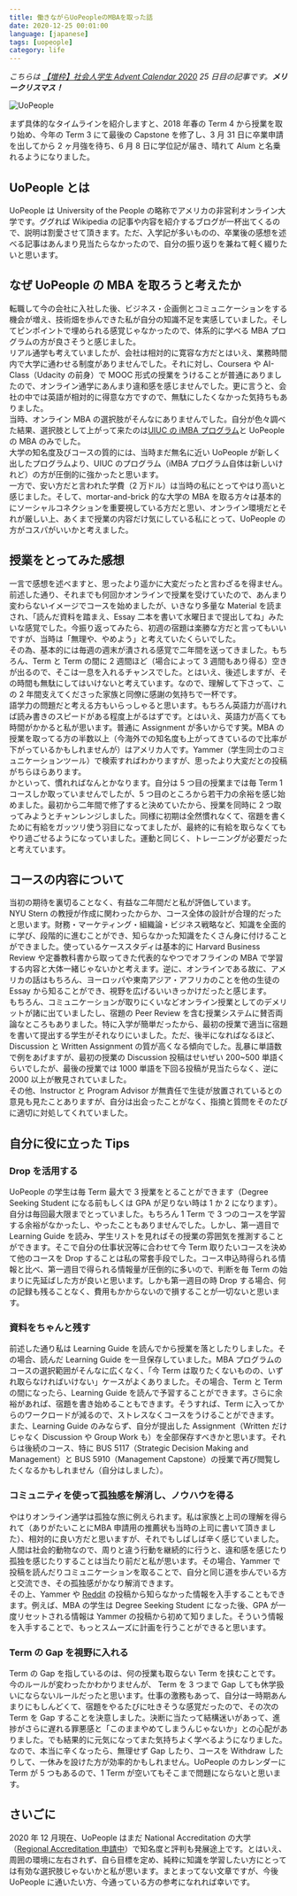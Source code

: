 ```yaml
---
title: 働きながらUoPeopleのMBAを取った話
date: 2020-12-25 00:01:00
language: [japanese]
tags: [uopeople]
category: life
---
```


_こちらは [【増枠】社会人学生 Advent Calendar 2020](https://adventar.org/calendars/5977) 25 日目の記事です。**メリークリスマス！**_

![UoPeople](https://www.uopeople.edu/wp-content/uploads/2018/01/logo_uopeople.png)

まず具体的なタイムラインを紹介しますと、2018 年春の Term 4 から授業を取り始め、今年の Term 3 にて最後の Capstone を修了し、3 月 31 日に卒業申請を出してから 2 ヶ月強を待ち、6 月 8 日に学位記が届き、晴れて Alum と名乗れるようになりました。

## UoPeople とは

UoPeople は University of the People の略称でアメリカの非営利オンライン大学です。ググれば Wikipedia の記事や内容を紹介するブログが一杯出てくるので、説明は割愛させて頂きます。ただ、入学記が多いものの、卒業後の感想を述べる記事はあんまり見当たらなかったので、自分の振り返りを兼ねて軽く綴りたいと思います。

## なぜ UoPeople の MBA を取ろうと考えたか

転職して今の会社に入社した後、ビジネス・企画側とコミュニケーションをする機会が増え、技術畑を歩んできた私が自分の知識不足を実感していました。そしてピンポイントで埋められる感覚じゃなかったので、体系的に学べる MBA プログラムの方が良さそうと感じました。  
リアル通学も考えていましたが、会社は相対的に寛容な方だとはいえ、業務時間内で大学に通わせる制度がありませんでした。それに対し、Coursera や AI-Class（Udacity の前身）で MOOC 形式の授業をうけることが普通にありましたので、オンライン通学にあんまり違和感を感じませんでした。更に言うと、会社の中では英語が相対的に得意な方ですので、無駄にしたくなかった気持ちもありました。  
当時、オンライン MBA の選択肢がそんなにありませんでした。自分が色々調べた結果、選択肢として上がって来たのは[UIUC の iMBA プログラム](https://onlinemba.illinois.edu/)と UoPeople の MBA のみでした。  
大学の知名度及びコースの質的には、当時まだ無名に近い UoPeople が新しく出したプログラムより、UIUC のプログラム（iMBA プログラム自体は新しいけれど）の方が圧倒的に強かったと思います。  
一方で、安い方だと言われた学費（2 万ドル）は当時の私にとってやはり高いと感じました。そして、mortar-and-brick 的な大学の MBA を取る方々は基本的にソーシャルコネクションを重要視している方だと思い、オンライン環境だとそれが厳しい上、あくまで授業の内容だけ気にしている私にとって、UoPeople の方がコスパがいいかと考えました。

## 授業をとってみた感想

一言で感想を述べますと、思ったより遥かに大変だったと言わざるを得ません。前述した通り、それまでも何回かオンラインで授業を受けていたので、あんまり変わらないイメージでコースを始めましたが、いきなり多量な Material を読まされ、「読んだ資料を踏まえ、Essay 二本を書いて水曜日まで提出してね」みたいな感覚でした。今振り返ってみたら、初週の宿題は楽勝な方だと言ってもいいですが、当時は「無理や、やめよう」と考えていたくらいでした。  
その為、基本的には毎週の週末が潰される感覚で二年間を送ってきました。もちろん、Term と Term の間に 2 週間ほど（場合によって 3 週間もあり得る）空きが出るので、そこは一息を入れるチャンスでした。とはいえ、後述しますが、その時間も無駄にしてはいけないと考えています。なので、理解して下さって、この 2 年間支えてくださった家族と同僚に感謝の気持ちで一杯です。  
語学力の問題だと考える方もいらっしゃると思います。もちろん英語力が高ければ読み書きのスピードがある程度上がるはずです。とはいえ、英語力が高くても時間がかかると私が思います。普通に Assignment が多いからです笑。MBA の授業を取ってる方の半数以上（今海外での知名度も上がってきているので比率が下がっているかもしれませんが）はアメリカ人です。Yammer（学生同士のコミュニケーションツール）で検索すればわかりますが、思ったより大変だとの投稿がちらほらあります。  
かといって、慣れればなんとかなります。自分は 5 つ目の授業までは毎 Term 1 コースしか取っていませんでしたが、5 つ目のところから若干力の余裕を感じ始めました。最初から二年間で修了すると決めていたから、授業を同時に 2 つ取ってみようとチャンレンジしました。同様に初期は全然慣れなくて、宿題を書くために有給をガッツリ使う羽目になってましたが、最終的に有給を取らなくてもやり過ごせるようになっていました。運動と同じく、トレーニングが必要だったと考えています。

## コースの内容について

当初の期待を裏切ることなく、有益な二年間だと私が評価しています。  
NYU Stern の教授が作成に関わったからか、コース全体の設計が合理的だったと思います。財務・マーケティング・組織論・ビジネス戦略など、知識を全面的に学び、段階的に進むことができ、知らなかった知識をたくさん身に付けることができました。使っているケーススタディは基本的に Harvard Business Review や定番教科書から取ってきた代表的なやつでオフラインの MBA で学習する内容と大体一緒じゃないかと考えます。逆に、オンラインである故に、アメリカの話はもちろん、ヨーロッパや東南アジア・アフリカのことを他の生徒の Essay から知ることができ、視野を広げるいいきっかけだったと感じます。  
もちろん、コミュニケーションが取りにくいなどオンライン授業としてのデメリットが諸に出ていましたし、宿題の Peer Review を含む授業システムに賛否両論なところもありました。特に入学が簡単だったから、最初の授業で適当に宿題を書いて提出する学生がそれなりにいました。ただ、後半になればなるほど、Discussion と Written Assignment の質が高くなる傾向でした。乱暴に単語数で例をあげますが、最初の授業の Discussion 投稿はせいぜい 200~500 単語くらいでしたが、最後の授業では 1000 単語を下回る投稿が見当たらなく、逆に 2000 以上が散見されていました。  
その他、Instructor と Program Advisor が無責任で生徒が放置されているとの意見も見たことありますが、自分は出会ったことがなく、指摘と質問をそのたびに適切に対処してくれていました。

## 自分に役に立った Tips

### Drop を活用する

UoPeople の学生は毎 Term 最大で 3 授業をとることができます（Degree Seeking Student になる前もしくは GPA が足りない時は 1 か 2 になります）。自分は毎回最大限までとっていました。もちろん 1 Term で 3 つのコースを学習する余裕がなかったし、やったこともありませんでした。しかし、第一週目で Learning Guide を読み、学生リストを見ればその授業の雰囲気を推測することができます。そこで自分の仕事状況等に合わせて今 Term 取りたいコースを決めて他のコースを Drop することは私の常套手段でした。コース申込時得られる情報と比べ、第一週目で得られる情報量が圧倒的に多いので、判断を毎 Term の始まりに先延ばした方が良いと思います。しかも第一週目の時 Drop する場合、何の記録も残ることなく、費用もかからないので損することが一切ないと思います。

### 資料をちゃんと残す

前述した通り私は Learning Guide を読んでから授業を落としたりしました。その場合、読んだ Learning Guide を一旦保存していました。MBA プログラムのコースの選択範囲がそんなに広くなく、「今 Term は取りたくないものの、いずれ取らなければいけない」ケースがよくありました。その場合、Term と Term の間になったら、Learning Guide を読んで予習することができます。さらに余裕があれば、宿題を書き始めることもできます。そうすれば、Term に入ってからのワークロードが減るので、ストレスなくコースをうけることができます。  
また、Learning Guide のみならず、自分が提出した Assignment（Written だけじゃなく Discussion や Group Work も）を全部保存すべきかと思います。それらは後続のコース、特に BUS 5117（Strategic Decision Making and Management）と BUS 5910（Management Capstone）の授業で再び閲覧したくなるかもしれません（自分はしました）。

### コミュニティを使って孤独感を解消し、ノウハウを得る

やはりオンライン通学は孤独な旅に例えられます。私は家族と上司の理解を得られて（ありがたいことにMBA 申請用の推薦状も当時の上司に書いて頂きました）、相対的に良い方だと思いますが、それでもしばしば辛く感じていました。人間は社会的動物なので、周りと違う行動を継続的に行うと、違和感を感じたり孤独を感じたりすることは当たり前だと私が思います。その場合、Yammer で投稿を読んだりコミュニケーションを取ることで、自分と同じ道を歩んでいる方と交流でき、その孤独感がかなり解消できます。  
その上、Yammer や [Reddit](https://www.reddit.com/r/UoPeople/) の投稿から知らなかった情報を入手することもできます。例えば、MBA の学生は Degree Seeking Student になった後、GPA が一度リセットされる情報は Yammer の投稿から初めて知りました。そういう情報を入手することで、もっとスムーズに計画を行うことができると思います。

### Term の Gap を視野に入れる

Term の Gap を指しているのは、何の授業も取らない Term を挟むことです。今のルールが変わったかわかりませんが、 Term を 3 つまで Gap しても休学扱いにならないルールだったと思います。仕事の激務もあって、自分は一時期あんまりにもしんどくて、宿題をやるたびに吐きそうな感覚だったので、その次の Term を Gap することを決意しました。決断に当たって結構迷いがあって、進捗がさらに遅れる罪悪感と「このままやめてしまうんじゃないか」との心配がありました。でも結果的に元気になってまた気持ちよく学べるようになりました。なので、本当に辛くなったら、無理せず Gap したり、コースを Withdraw したりして、一休みを設けた方が効率的かもしれません。UoPeople のカレンダーに Term が 5 つもあるので、1 Term が空いてもそこまで問題にならないと思います。

## さいごに

2020 年 12 月現在、UoPeople はまだ National Accreditation の大学（[Regional Accreditation 申請中](https://www.uopeople.edu/student-experience/quality/accreditation/)）で知名度と評判も発展途上です。とはいえ、周囲の環境に左右されず、自ら目標を定め、純粋に知識を学習したい方にとっては有効な選択肢じゃないかと私が思います。まとまってない文章ですが、今後 UoPeople に通いたい方、今通っている方の参考になれれば幸いです。

